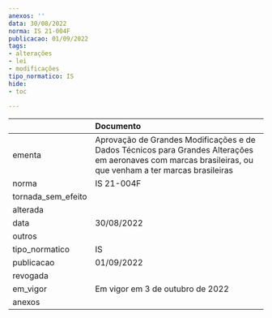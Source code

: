 ```yaml
---
anexos: ''
data: 30/08/2022
norma: IS 21-004F
publicacao: 01/09/2022
tags:
- alterações
- lei
- modificações
tipo_normatico: IS
hide: 
- toc 
 
---
```


|                    | Documento                                                                                                                                                 |
|:-------------------|:----------------------------------------------------------------------------------------------------------------------------------------------------------|
| ementa             | Aprovação de Grandes Modificações e de Dados Técnicos para Grandes Alterações em aeronaves com marcas brasileiras, ou que venham a ter marcas brasileiras |
| norma              | IS 21-004F                                                                                                                                                |
| tornada_sem_efeito |                                                                                                                                                           |
| alterada           |                                                                                                                                                           |
| data               | 30/08/2022                                                                                                                                                |
| outros             |                                                                                                                                                           |
| tipo_normatico     | IS                                                                                                                                                        |
| publicacao         | 01/09/2022                                                                                                                                                |
| revogada           |                                                                                                                                                           |
| em_vigor           | Em vigor em 3 de outubro de 2022                                                                                                                          |
| anexos             |                                                                                                                                                           |